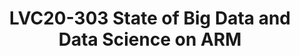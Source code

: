 ---
categories:
- lvc20
description: This talk will walk you through the Journey Linaro BDDS team has gone
  through in making ARM a first class citizen in Big Data and Data Science Ecosystem.
  We will cover what we have accomplished in porting and testing. We will cover what
  we are currently working on and we will highlight the tasks in our roadmap. We will
  provide updates on Bigtop project as well as updates on Big Data and Data science
  projects with CI setup on ARM hardware running in developer cloud.
image: /assets/images/featured-images/lvc20/LVC20-303.png
session_id: LVC20-303
session_room: '[Track 3] DataCenter'
session_slot:
  end_time: 2020-09-24 16:10
  start_time: 2020-09-24 15:45
session_speakers:
- speaker_bio: Contributor to Apache Bigtop and other big data projects&lt;br /&gt;
    Past TSC member of ODPi&lt;br /&gt; Vast implementation experience in Big Data
    technologies.&lt;br /&gt; Working as Tech Lead - Big Data at Linaro for past 5
    years
  speaker_company: Linaro
  speaker_image: http://avatars.sched.co/2/ed/7249937/avatar.jpg.320x320px.jpg?6ac
  speaker_name: Ganesh Raju
  speaker_position: Tech Lead, Big Data and Data Science Team
  speaker_role: attendee, speaker
session_track: Big Data
tag: session
tags: Big Data
title: LVC20-303 State of Big Data and Data Science on ARM
---